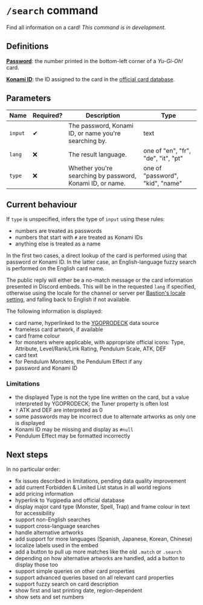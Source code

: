 # `/search` command

Find all information on a card! _This command is in development._

## Definitions

[**Password**](https://yugipedia.com/wiki/Password): the number printed in the bottom-left corner of a _Yu-Gi-Oh!_ card.

[**Konami ID**](https://yugipedia.com/wiki/List_of_cards_by_Konami_index_number_(4007%E2%80%935000)): the ID assigned to the card in the [official card database](https://www.db.yugioh-card.com/).

## Parameters

Name | Required? | Description | Type
--- | --- | --- | ---
`input` | ✔ | The password, Konami ID, or name you're searching by. | text
`lang` | ❌ | The result language. | one of "en", "fr", "de", "it", "pt"
`type` | ❌ | Whether you're searching by password, Konami ID, or name. | one of "password", "kid", "name"

## Current behaviour

If `type` is unspecified, infers the type of `input` using these rules:

- numbers are treated as passwords
- numbers that start with `#` are treated as Konami IDs
- anything else is treated as a name

In the first two cases, a direct lookup of the card is performed using that password or Konami ID.
In the latter case, an English-language fuzzy search is performed on the English card name.

The public reply will either be a no-match message or the card information presented in
Discord embeds. This will be in the requested `lang` if specified, otherwise using the
locale for the channel or server per [Bastion's locale setting](/docs/command/locale.md),
and falling back to English if not available.

The following information is displayed:

- card name, hyperlinked to the [YGOPRODECK](https://db.ygoprodeck.com/) data source
- frameless card artwork, if available
- card frame colour
- for monsters where applicable, with appropriate official icons: Type, Attribute, Level/Rank/Link Rating, Pendulum Scale, ATK, DEF
- card text
- for Pendulum Monsters, the Pendulum Effect if any
- password and Konami ID

### Limitations

- the displayed Type is not the type line written on the card, but a value interpreted by YGOPRODECK;
  the Tuner property is often lost
- `?` ATK and DEF are interpreted as 0
- some passwords may be incorrect due to alternate artworks as only one is displayed
- Konami ID may be missing and display as `#null`
- Pendulum Effect may be formatted incorrectly

## Next steps

In no particular order:

- fix issues described in limitations, pending data quality improvement
- add current Forbidden & Limited List status in all world regions
- add pricing information
- hyperlink to Yugipedia and official database
- display major card type (Monster, Spell, Trap) and frame colour in text for accessibility
- support non-English searches
- support cross-language searches
- handle alternative artworks
- add support for more languages (Spanish, Japanese, Korean, Chinese)
- localize labels used in the embed
- add a button to pull up more matches like the old `.match` or `.search`
- depending on how alternative artworks are handled, add a button to display those too
- support simple queries on other card properties
- support advanced queries based on all relevant card properties
- support fuzzy search on card description
- show first and last printing date, region-dependent
- show sets and set numbers
